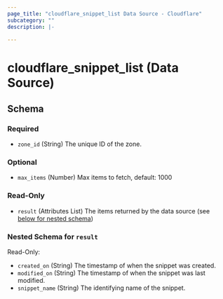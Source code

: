 ```yaml
---
page_title: "cloudflare_snippet_list Data Source - Cloudflare"
subcategory: ""
description: |-
  
---
```


# cloudflare_snippet_list (Data Source)





<!-- schema generated by tfplugindocs -->
## Schema

### Required

- `zone_id` (String) The unique ID of the zone.

### Optional

- `max_items` (Number) Max items to fetch, default: 1000

### Read-Only

- `result` (Attributes List) The items returned by the data source (see [below for nested schema](#nestedatt--result))

<a id="nestedatt--result"></a>
### Nested Schema for `result`

Read-Only:

- `created_on` (String) The timestamp of when the snippet was created.
- `modified_on` (String) The timestamp of when the snippet was last modified.
- `snippet_name` (String) The identifying name of the snippet.


